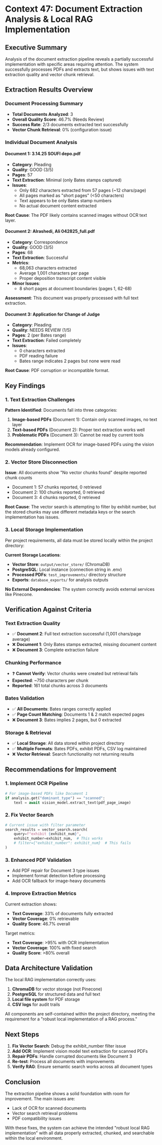 # Context 47: Document Extraction Analysis & Local RAG Implementation

## Executive Summary

Analysis of the document extraction pipeline reveals a partially successful implementation with specific areas requiring attention. The system successfully processes PDFs and extracts text, but shows issues with text extraction quality and vector chunk retrieval.

## Extraction Results Overview

### Document Processing Summary
- **Total Documents Analyzed**: 3
- **Overall Quality Score**: 46.7% (Needs Review)
- **Success Rate**: 2/3 documents extracted text successfully
- **Vector Chunk Retrieval**: 0% (configuration issue)

### Individual Document Analysis

#### Document 1: 3.14.25 SOUFI depo.pdf
- **Category**: Pleading
- **Quality**: GOOD (3/5)
- **Pages**: 57
- **Text Extraction**: Minimal (only Bates stamps captured)
- **Issues**:
  - Only 682 characters extracted from 57 pages (~12 chars/page)
  - All pages marked as "short pages" (<50 characters)
  - Text appears to be only Bates stamp numbers
  - No actual document content extracted

**Root Cause**: The PDF likely contains scanned images without OCR text layer.

#### Document 2: Alrashedi, Ali 042825_full.pdf
- **Category**: Correspondence
- **Quality**: GOOD (3/5)
- **Pages**: 68
- **Text Extraction**: Successful
- **Metrics**:
  - 68,063 characters extracted
  - Average 1,001 characters per page
  - Proper deposition transcript content visible
- **Minor Issues**:
  - 8 short pages at document boundaries (pages 1, 62-68)

**Assessment**: This document was properly processed with full text extraction.

#### Document 3: Application for Change of Judge
- **Category**: Pleading
- **Quality**: NEEDS REVIEW (1/5)
- **Pages**: 2 (per Bates range)
- **Text Extraction**: Failed completely
- **Issues**:
  - 0 characters extracted
  - PDF reading failure
  - Bates range indicates 2 pages but none were read

**Root Cause**: PDF corruption or incompatible format.

## Key Findings

### 1. Text Extraction Challenges

**Pattern Identified**: Documents fall into three categories:
1. **Image-based PDFs** (Document 1): Contain only scanned images, no text layer
2. **Text-based PDFs** (Document 2): Proper text extraction works well
3. **Problematic PDFs** (Document 3): Cannot be read by current tools

**Recommendation**: Implement OCR for image-based PDFs using the vision models already configured.

### 2. Vector Store Disconnection

**Issue**: All documents show "No vector chunks found" despite reported chunk counts
- Document 1: 57 chunks reported, 0 retrieved
- Document 2: 100 chunks reported, 0 retrieved  
- Document 3: 4 chunks reported, 0 retrieved

**Root Cause**: The vector search is attempting to filter by exhibit number, but the stored chunks may use different metadata keys or the search implementation has issues.

### 3. Local Storage Implementation

Per project requirements, all data must be stored locally within the project directory:

**Current Storage Locations**:
- **Vector Store**: `output/vector_store/` (ChromaDB)
- **PostgreSQL**: Local instance (connection string in .env)
- **Processed PDFs**: `test_improvements/` directory structure
- **Exports**: `database_exports/` for analysis outputs

**No External Dependencies**: The system correctly avoids external services like Pinecone.

## Verification Against Criteria

### Text Extraction Quality
- ✅ **Document 2**: Full text extraction successful (1,001 chars/page average)
- ❌ **Document 1**: Only Bates stamps extracted, missing document content
- ❌ **Document 3**: Complete extraction failure

### Chunking Performance
- ❓ **Cannot Verify**: Vector chunks were created but retrieval fails
- **Expected**: ~750 characters per chunk
- **Reported**: 161 total chunks across 3 documents

### Bates Validation
- ✅ **All Documents**: Bates ranges correctly applied
- ✅ **Page Count Matching**: Documents 1 & 2 match expected pages
- ❌ **Document 3**: Bates implies 2 pages, but 0 extracted

### Storage & Retrieval
- ✅ **Local Storage**: All data stored within project directory
- ✅ **Multiple Formats**: Bates PDFs, exhibit PDFs, CSV log maintained
- ❌ **Vector Retrieval**: Search functionality not returning results

## Recommendations for Improvement

### 1. Implement OCR Pipeline
```python
# For image-based PDFs like Document 1
if analysis.get("dominant_type") == "scanned":
    text = await vision_model.extract_text(pdf_page_image)
```

### 2. Fix Vector Search
```python
# Current issue with filter parameter
search_results = vector_search.search(
    query=f"exhibit {exhibit_num}",
    exhibit_number=exhibit_num,  # This works
    # filter={"exhibit_number": exhibit_num}  # This fails
)
```

### 3. Enhanced PDF Validation
- Add PDF repair for Document 3 type issues
- Implement format detection before processing
- Add OCR fallback for image-heavy documents

### 4. Improve Extraction Metrics
Current extraction shows:
- **Text Coverage**: 33% of documents fully extracted
- **Vector Coverage**: 0% retrievable
- **Quality Score**: 46.7% overall

Target metrics:
- **Text Coverage**: >95% with OCR implementation
- **Vector Coverage**: 100% with fixed search
- **Quality Score**: >80% overall

## Data Architecture Validation

The local RAG implementation correctly uses:

1. **ChromaDB** for vector storage (not Pinecone)
2. **PostgreSQL** for structured data and full text
3. **Local file system** for PDF storage
4. **CSV logs** for audit trails

All components are self-contained within the project directory, meeting the requirement for a "robust local implementation of a RAG process."

## Next Steps

1. **Fix Vector Search**: Debug the exhibit_number filter issue
2. **Add OCR**: Implement vision model text extraction for scanned PDFs
3. **Repair PDFs**: Handle corrupted documents like Document 3
4. **Re-test**: Process all documents with improvements
5. **Verify RAG**: Ensure semantic search works across all document types

## Conclusion

The extraction pipeline shows a solid foundation with room for improvement. The main issues are:
- Lack of OCR for scanned documents
- Vector search retrieval problems
- PDF compatibility issues

With these fixes, the system can achieve the intended "robust local RAG implementation" with all data properly extracted, chunked, and searchable within the local environment.